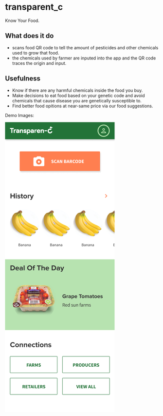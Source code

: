 # transparent_c

Know Your Food.

## What does it do
- scans food QR code to tell the amount of pesticides and other chemicals used to grow that food.
- the chemicals used by farmer are inputed into the app and the QR code traces the origin and input.

## Usefulness
- Know if there are any harmful chemicals inside the food you buy.
- Make decisions to eat food based on your genetic code and avoid chemicals that cause disease you are genetically susceptible to.
- Find better food opitions at near-same price via our food suggestions.

Demo Images:

![Main Page App Open](https://github.com/sagarishere/Transparen-C/blob/master/images/demo/Transparen-C_landing.jpg)
